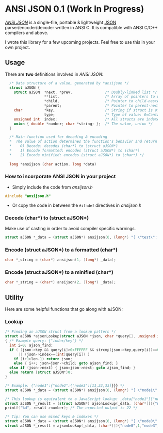 # ANSI JSON  0.1 (Work In Progress)
[*ANSI JSON*](https://ansijson.com) is a single-file, portable & lightweight [JSON](https://json.org) parser/encoder/decoder written in ANSI C. It is compatible with ANSI C/C++ compilers and above.

I wrote this library for a few upcoming projects. Feel free to use this in your own project.

## Usage
There are **two** definitions involved in *ANSI JSON*:


```c
  /* Data structure of a value, generated by *ansijson */
  struct aJSON {
    struct aJSON  *next, *prev,               /* Doubly-linked list */
                  **list,                     /* Array of pointers to neighboring structs */
                  *child,                     /* Pointer to child-nested struct if the value is of type object or element */
                  *parent;                    /* Pointer to parent-nested struct  */
    char          *key,                       /* String if struct is of type object-member */
                  type;                       /* Type of value: 0=Container, 1=Number, 2=String, 3=Bool */
    unsigned int  index;                      /* All structs are indexed by nesting level */
    union { double *number; char *string; };  /* The value, union */
  }
```

```c
  /* Main function used for decoding & encoding
  *  The value of action determines the function's behavior and return value
  *    0) Decode: decodes (char*) to (struct aJSON*) 
  *    1) Encode formatted: encodes (struct aJSON*) to (char*)
  *    2) Encode minified: encodes (struct aJSON*) to (char*) */
    
  long *ansijson (char action, long *data)
```

### How to incorporate ANSI JSON in your project
* Simply include the code from *ansijson.h*
```c
#include "ansijson.h"
```
* Or copy the code in between the `#ifndef` directives in *ansijson.h*

### Decode (char*) to (struct aJSON*) 
Make use of casting in order to avoid compiler specific warnings.
```c
struct aJSON *_data = (struct aJSON*) ansijson(0, (long*) "{ \"test\": [ 1, 2, 3 ] }");
```

### Encode (struct aJSON*) to a formatted (char*)
```c
char *_string = (char*) ansijson(1, (long*) _data);
```

### Encode (struct aJSON*) to a minified (char*)
```c
char *_string = (char*) ansijson(2, (long*) _data);
```
## Utility
Here are some helpful functions that go along with aJSON:
### Lookup
```c
/* Finding an aJSON struct from a lookup pattern */
struct aJSON *ajsonLookup(struct aJSON *json, char *query[], unsigned int len)
{ /* Example query: {"index/key"} */
  int i=0; ajson_find:
  if ( (json->key && query[i]>0xFFFFFF && strcmp(json->key,query[i])==0)
      || (json->index==(int)query[i]) )
    if (i+1>len-1) return json;
    else { i++; json=json->child; goto ajson_find; }
  else if (json->next) { json=json->next; goto ajson_find; }
  else return (struct aJSON*)0;
}
```
```c
/* Example: {"node1":{"node2":{"node3":[11,22,33]}}} */
struct aJSON *_data = (struct aJSON*) ansijson(0, (long*) "{ \"node1\": { \"node2\": { \"node3\": [ 11, 22, 33 ] } } }");

/* This lookup is equivalent to a JavaScript lookup: _data["node1"]["node2"]["node3"][1] */
struct aJSON *_result = (struct aJSON*) ajsonLookup(_data, (char*[]){"node1","node2","node3",1}, 4);
printf("%d", result->number); /* The expected output is 22 */

/* Tip: You can use mixed keys & indexes */
struct aJSON *_data = (struct aJSON*) ansijson(0, (long*) "{ \"node0\": { \"node1\": 1, \"node2\": { \"node3\": [ 11, 22, 33 ] } } }");
struct aJSON *_result = ajsonLookup(_data, (char*[]){"node0",1,"node3",1}, 4);
```
